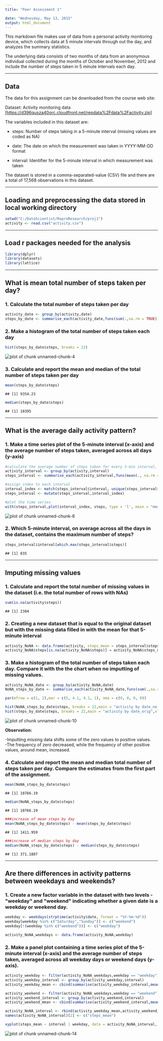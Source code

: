 ```yaml
---
title: "Peer Assessment 1"

date: "Wednesday, May 13, 2015"
output: html_document
---
```


This markdown file makes use of data from a personal activity monitoring device, which collects data at 5 minute intervals through out the day, and analyzes the summary statistics.

The underlying data consists of two months of data from an anonymous individual collected during the months of October and November, 2012 and include the number of steps taken in 5 minute intervals each day.

---

## Data

The data for this assignment can be downloaded from the course web site:

Dataset: Activity monitoring data [https://d396qusza40orc.cloudfront.net/repdata%2Fdata%2Factivity.zip]

The variables included in this dataset are:

- steps: Number of steps taking in a 5-minute interval (missing values are coded as NA)

- date: The date on which the measurement was taken in YYYY-MM-DD format

- interval: Identifier for the 5-minute interval in which measurement was taken

The dataset is stored in a comma-separated-value (CSV) file and there are a total of 17,568 observations in this dataset.

---

## Loading and preprocessing the data stored in local working directory


```r
setwd("C:/DataScientist/ReproResearch/proj1")
activity <- read.csv("activity.csv")
```
---

## Load r packages needed for the analysis


```r
library(dplyr)
library(datasets)
library(lattice)
```
---

## What is mean total number of steps taken per day?

### 1. Calculate the total number of steps taken per day


```r
activity_date <- group_by(activity,date)
steps_by_date <- summarise_each(activity_date,funs(sum(.,na.rm = TRUE)))
```

### 2. Make a histogram of the total number of steps taken each day


```r
hist(steps_by_date$steps, breaks = 22)
```

![plot of chunk unnamed-chunk-4](figure/unnamed-chunk-4-1.png) 

### 3. Calculate and report the mean and median of the total number of steps taken per day


```r
mean(steps_by_date$steps)
```

```
## [1] 9354.23
```

```r
median(steps_by_date$steps)
```

```
## [1] 10395
```

---

## What is the average daily activity pattern?

### 1. Make a time series plot of the 5-minute interval (x-axis) and the average number of steps taken, averaged across all days (y-axis)


```r
#calculate the average number of steps taken for every 5-min interval, averaged across all days
activity_interval <- group_by(activity,interval)
steps_interval <- summarise_each(activity_interval,funs(mean(., na.rm = TRUE)))

#assign index to each interval
interval_index <- match(steps_interval$interval, unique(steps_interval$interval)) 
steps_interval <- mutate(steps_interval,interval_index)

#plot the time series
with(steps_interval,plot(interval_index, steps, type = 'l', main = "mean steps time series", ylab = "average steps", xlab = "time interval (index)"))
```

![plot of chunk unnamed-chunk-6](figure/unnamed-chunk-6-1.png) 

### 2. Which 5-minute interval, on average across all the days in the dataset, contains the maximum number of steps?


```r
steps_interval$interval[which.max(steps_interval$steps)]
```

```
## [1] 835
```
---

## Imputing missing values

### 1. Calculate and report the total number of missing values in the dataset (i.e. the total number of rows with NAs)


```r
sum(is.na(activity$steps))
```

```
## [1] 2304
```

### 2. Creating a new dataset that is equal to the original dataset but with the missing data filled in with the mean for that 5-minute interval 


```r
activity_NoNA <- data.frame(activity, steps_mean = steps_interval$steps)
activity_NoNA$steps[is.na(activity_NoNA$steps)] = activity_NoNA$steps_mean[is.na(activity_NoNA$steps)]
```

### 3. Make a histogram of the total number of steps taken each day. Compare it with the the chart when no imputting of missing values. 


```r
activity_NoNA_date <- group_by(activity_NoNA,date)
NoNA_steps_by_date <- summarise_each(activity_NoNA_date,funs(sum(.,na.rm = TRUE)))

par(mfrow = c(1, 2),mar = c(5, 4.1, 4.1, 1), oma = c(0, 0, 0, 0))

hist(NoNA_steps_by_date$steps, breaks = 22,main = "activity by date_no NA",xlab = "steps", ylim = c(0,20),col = "red")
hist(steps_by_date$steps, breaks = 22,main = "activity by date_orig",xlab = "steps", ylim = c(0,20),col = "blue")
```

![plot of chunk unnamed-chunk-10](figure/unnamed-chunk-10-1.png) 

**Observation:**

-Imputting missing data shifts some of the zero values to positive values.  
-The frequency of zero decreased, while the frequency of other positive values, around mean, increased.

### 4. Calculate and report the mean and median total number of steps taken per day.  Compare the estimates from the first part of the assignment.


```r
mean(NoNA_steps_by_date$steps)
```

```
## [1] 10766.19
```

```r
median(NoNA_steps_by_date$steps)
```

```
## [1] 10766.19
```


```r
###increase of mean steps by day
mean(NoNA_steps_by_date$steps) - mean(steps_by_date$steps)
```

```
## [1] 1411.959
```

```r
###increase of median steps by day
median(NoNA_steps_by_date$steps) - median(steps_by_date$steps)
```

```
## [1] 371.1887
```
---

## Are there differences in activity patterns between weekdays and weekends?

### 1. Create a new factor variable in the dataset with two levels - "weekday" and "weekend" indicating whether a given date is a weekday or weekend day.


```r
weekday <- weekdays(strptime(activity$date, format = "%Y-%m-%d"))
weekday[weekday %in% c("Saturday","Sunday")] <- c("weekend")
weekday[!(weekday %in% c("weekend"))] <- c("weekday")

activity_NoNA_weekdays <- data.frame(activity_NoNA,weekday)
```

### 2. Make a panel plot containing a time series plot of the 5-minute interval (x-axis) and the average number of steps taken, averaged across all weekday days or weekend days (y-axis).


```r
activity_weekday <- filter(activity_NoNA_weekdays,weekday == "weekday")
activity_weekday_interval <- group_by(activity_weekday,interval)
activity_weekday_mean <- cbind(summarise(activity_weekday_interval,mean(steps)),weekday = c("weekday"))

activity_weekend <- filter(activity_NoNA_weekdays,weekday == "weekend")
activity_weekend_interval <- group_by(activity_weekend,interval)
activity_weekend_mean <- cbind(summarise(activity_weekend_interval,mean(steps)),weekday = c("weekend"))

activity_NoNA_interval <- rbind(activity_weekday_mean,activity_weekend_mean)
names(activity_NoNA_interval)[2] <- c("steps_mean")

xyplot(steps_mean ~ interval | weekday, data = activity_NoNA_interval, layout = c(1, 2), type = 'l')
```

![plot of chunk unnamed-chunk-14](figure/unnamed-chunk-14-1.png) 
